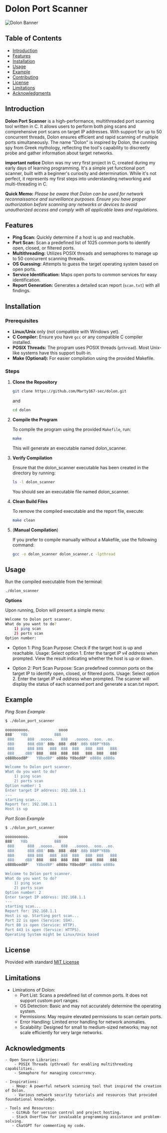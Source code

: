 # Dolon Port Scanner

![Dolon Banner](https://via.placeholder.com/800x200.png?text=Dolon+Port+Scanner)

## Table of Contents
- [Introduction](#introduction)
- [Features](#features)
- [Installation](#installation)
- [Usage](#usage)
- [Example](#example)
- [Contributing](#contributing)
- [License](#license)
- [Limitations](#limitations)
- [Acknowledgments](#acknowledgments)

## Introduction

**Dolon Port Scanner** is a high-performance, multithreaded port scanning tool written in C. It allows users to perform both ping scans and comprehensive port scans on target IP addresses. With support for up to 50 concurrent threads, Dolon ensures efficient and rapid scanning of multiple ports simultaneously.
The name "Dolon" is inspired by Dolon, the cunning spy from Greek mythology, reflecting the tool's capability to discreetly probe and gather information about target networks.

**important notice**
Dolon was my very first project in C, created during my early days of learning programming. It's a simple yet functional port scanner, built with a beginner's curiosity and determination. While it's not perfect, it represents my first steps into understanding networking and multi-threading in C.

**Quick Memo:** *Please be aware that Dolon can be used for network reconnaissance and surveillance purposes. Ensure you have proper authorization before scanning any networks or devices to avoid unauthorized access and comply with all applicable laws and regulations.*

## Features

- **Ping Scan:** Quickly determine if a host is up and reachable.
- **Port Scan:** Scan a predefined list of 1025 common ports to identify open, closed, or filtered ports.
- **Multithreading:** Utilizes POSIX threads and semaphores to manage up to 50 concurrent scanning threads.
- **OS Guessing:** Attempts to guess the target operating system based on open ports.
- **Service Identification:** Maps open ports to common services for easy identification.
- **Report Generation:** Generates a detailed scan report (`scan.txt`) with all findings.

## Installation

### Prerequisites
- **Linux/Unix** only (not compatible with Windows yet).
- **C Compiler:** Ensure you have `gcc` or any compatible C compiler installed.
- **POSIX Threads:** The program uses POSIX threads (`pthread`). Most Unix-like systems have this support built-in.
- **Make (Optional):** For easier compilation using the provided Makefile.

### Steps

1. **Clone the Repository**

   ```bash
   git clone https://github.com/Marty167-sec/dolon.git
   ```
   and
   
   ```bash
   cd dolon
   ```

2. **Compile the Program**

   To compile the program using the provided `Makefile`, run:

   ```bash
   make
   ```
   This will generate an executable named dolon_scanner.

3. **Verify Compilation**

   Ensure that the dolon_scanner executable has been created in the directory by running:
   ```bash
   ls -l dolon_scanner
   ```

   You should see an executable file named dolon_scanner.
   
4. **Clean Build Files**

   To remove the compiled executable and the report file, execute:
   ```bash
   make clean
   ```
   
5. (**Manual Compilation**)

   If you prefer to compile manually without a Makefile, use the following command:
   ```bash
   gcc -o dolon_scanner dolon_scanner.c -lpthread
   ```



## Usage

Run the compiled executable from the terminal:
   ```bash
   ./dolon_scanner
   ```

**Options**

Upon running, Dolon will present a simple menu:
   ```bash
   Welcome to Dolon port scanner. 
   What do you want to do?
       1) ping scan
       2) ports scan
   Option number:
   ```

   - Option 1: Ping Scan
        Purpose: Check if the target host is up and reachable.
        Usage:
            Select option 1.
            Enter the target *IP v4 address* when prompted.
            View the result indicating whether the host is up or down.

   - Option 2: Port Scan
        Purpose: Scan predefined common ports on the target IP to identify open, closed, or filtered ports.
        Usage:
            Select option 2.
            Enter the target *IP v4 address* when prompted.
            The scanner will display the status of each scanned port and generate a scan.txt report.

## Example

*Ping Scan Example*

```bash
$ ./dolon_port_scanner

oooooooooo.             oooo                        
888'   Y8b            888                        
 888      888  .ooooo.   888   .ooooo.  ooo. .oo.   
 888      888 d88' 88b  888  d88' 88b 888P"Y88b  
 888      888 888   888  888  888   888  888   888  
 888     d88' 888   888  888  888   888  888   888  
o888bood8P'   Y8bod8P' o888o Y8bod8P' o888o o888o 

Welcome to Dolon port scanner. 
What do you want to do?
    1) ping scan
    2) ports scan
Option number: 1
Enter target IP address: 192.168.1.1
---
starting scan...
Report for: 192.168.1.1 
Host is up
```

*Port Scan Example*

```bash
$ ./dolon_port_scanner

oooooooooo.             oooo                        
888'   Y8b            888                        
 888      888  .ooooo.   888   .ooooo.  ooo. .oo.   
 888      888 d88' 88b  888  d88' 88b 888P"Y88b  
 888      888 888   888  888  888   888  888   888  
 888     d88' 888   888  888  888   888  888   888  
o888bood8P'   Y8bod8P' o888o Y8bod8P' o888o o888o 

Welcome to Dolon port scanner. 
What do you want to do?
    1) ping scan
    2) ports scan
Option number: 2
Enter target IP address: 192.168.1.1
---
starting scan...
Report for: 192.168.1.1 
Host is up. Starting port scan...
Port 22 is open (Service: SSH).
Port 80 is open (Service: HTTP).
Port 443 is open (Service: HTTPS).
Operating System might be Linux/Unix based
```

## License

Provided with standard [MIT License](./LICENSE)

## Limitations

- Limirations of Dolon:
   - Port List: Scans a predefined list of common ports. It does not support custom port ranges.
   - OS Detection: Basic and may not accurately determine the operating system.
   - Permissions: May require elevated permissions to scan certain ports.
   - Error Handling: Limited error handling for network anomalies.
   - Scalability: Designed for small to medium-sized networks; may not scale efficiently for very large networks.

## Acknowledgments

    - Open Source Libraries:
        - POSIX Threads (pthread) for enabling multithreading capabilities.
        - Semaphore for managing concurrency.

    - Inspirations:
       - Nmap: A powerful network scanning tool that inspired the creation of Dolon.
        - Various network security tutorials and resources that provided foundational knowledge.

    - Tools and Resources:
       - GitHub for version control and project hosting.
       - Stack Overflow for invaluable programming assistance and problem-solving.
       - ChatGPT for commenting my code.
